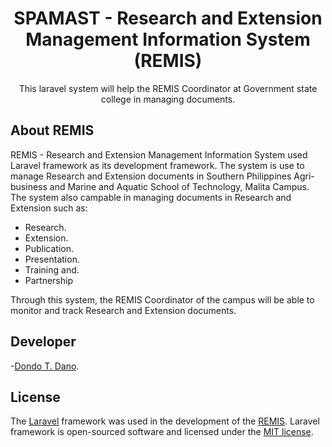 <h1 align="center">SPAMAST - Research and Extension Management Information 
System (REMIS)</h1>
<p align="center">This laravel system will help the REMIS Coordinator at Government state college in managing documents.</p>

## About REMIS

REMIS - Research and Extension Management Information System used Laravel framework as its development framework. The system is use to manage Research and Extension documents 
in Southern Philippines Agri-business and Marine and Aquatic School of Technology, Malita Campus.
The system also campable in managing documents in Research and Extension such as:

- Research.
- Extension.
- Publication.
- Presentation.
- Training and.
- Partnership

Through this system, the REMIS Coordinator of the campus will be able to monitor and track 
Research and Extension documents.


## Developer
-[Dondo T. Dano](https://github.com/dondodano).


## License
The [Laravel](https://laravel.com) framework was used in the development of the 
[REMIS](https://www.remis.dpanel.site). Laravel framework is open-sourced software and licensed under the [MIT license](https://opensource.org/licenses/MIT).
